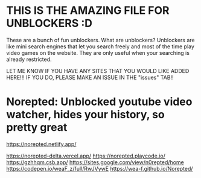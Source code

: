 # THIS IS THE AMAZING FILE FOR UNBLOCKERS :D

These are a bunch of fun unblockers. What are unblockers? Unblockers are like mini search engines that let you search freely and most of the time play video games on the website. They are only useful when your searching is already restricted.

LET ME KNOW IF YOU HAVE ANY SITES THAT YOU WOULD LIKE ADDED HERE!!! IF YOU DO, PLEASE MAKE AN ISSUE IN THE "issues" TAB!!

# Norepted: Unblocked youtube video watcher, hides your history, so pretty great
https://norepted.netlify.app/

https://norepted-delta.vercel.app/
https://norepted.playcode.io/
https://gzhhqm.csb.app/
https://sites.google.com/view/n0repted/home
https://codepen.io/weaF_z/full/RwJVywE
https://wea-f.github.io/Norepted/
